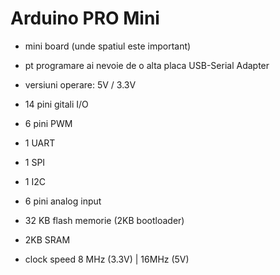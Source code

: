<h1>Arduino PRO Mini</h1>

- mini board (unde spatiul este important)
- pt programare ai nevoie de o alta placa USB-Serial Adapter

- versiuni operare: 5V / 3.3V
- 14 pini gitali I/O
- 6 pini PWM
- 1 UART
- 1 SPI
- 1 I2C
- 6 pini analog input

- 32 KB flash memorie (2KB bootloader)
- 2KB SRAM

- clock speed 8 MHz (3.3V) | 16MHz (5V)